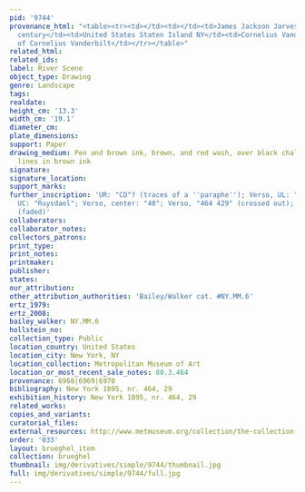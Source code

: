 ```yaml
---
pid: '9744'
provenance_html: "<table><tr><td></td><td></td><td>James Jackson Jarves</td></tr><tr><td>19th
  century</td><td>United States Staten Island NY</td><td>Cornelius Vanderbilt</td></tr><tr><td>1880</td><td></td><td>Gift
  of Cornelius Vanderbilt</td></tr></table>"
related_html: 
related_ids: 
label: River Scene
object_type: Drawing
genre: Landscape
tags: 
realdate: 
height_cm: '13.3'
width_cm: '19.1'
diameter_cm: 
plate_dimensions: 
support: Paper
drawing_medium: Pen and brown ink, brown, and red wash, over black chalk; framing
  lines in brown ink
signature: 
signature_location: 
support_marks: 
further_inscription: 'UR: "CD"? (traces of a ''paraphe''); Verso, UL: "464"; Verso,
  UC: "Ruysdael"; Verso, center: "40"; Verso, "464 429" (crossed out); Verso, "4"
  (faded)'
collaborators: 
collaborator_notes: 
collectors_patrons: 
print_type: 
print_notes: 
printmaker: 
publisher: 
states: 
our_attribution: 
other_attribution_authorities: 'Bailey/Walker cat. #NY.MM.6'
ertz_1979: 
ertz_2008: 
bailey_walker: NY.MM.6
hollstein_no: 
collection_type: Public
location_country: United States
location_city: New York, NY
location_collection: Metropolitan Museum of Art
location_or_most_recent_sale_notes: 80.3.464
provenance: 6968|6969|6970
bibliography: New York 1895, nr. 464, 29
exhibition_history: New York 1895, nr. 464, 29
related_works: 
copies_and_variants: 
curatorial_files: 
external_resources: http://www.metmuseum.org/collection/the-collection-online/search/335117
order: '033'
layout: brueghel_item
collection: brueghel
thumbnail: img/derivatives/simple/9744/thumbnail.jpg
full: img/derivatives/simple/9744/full.jpg
---
```

